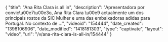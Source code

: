 {
    "title": "Ana Rita Clara is all in",
    "description": "Apresentadora por convic\u00e7\u00e3o, Ana Rita Clara \u00e9 actualmente um dos principais rostos da SIC Mulher e uma das embaixadoras adidas para Portugal. No contexto de ...",
    "videoid": "154444",
    "date_created": "1398106906",
    "date_modified": "1418181303",
    "type": "captivate",
    "layout": "video",
    "url": "\/v\/ana-rita-clara-is-all-in\/154444"
}